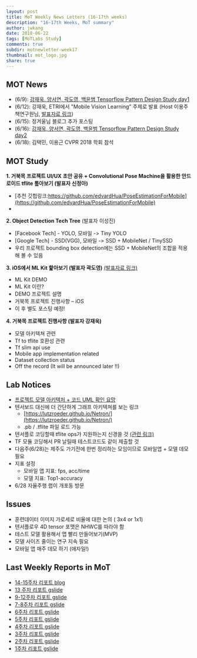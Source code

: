 ```yaml
---
layout: post
title: MoT Weekly News Letters (16-17th weeks)
description: "16-17th Weeks, MoT summary"
author: jwkang
date: 2018-06-22
tags: [MoTLabs Study]
comments: true
subdir: motnewletter-week17
thumbnail: mot_logo.jpg
share: true
---
```



## MOT News
- (6/9):  [강재욱, 양서연, 곽도영, 백윤범 Tensorflow Pattern Design Study day1](https://motlabs.github.io/2018-06-11/tfpattern-week2/)
- (6/12): 강재욱, ETRI에서 "Mobile Vision Learning" 주제로 발표 (Host 이용주 책연구원님, [발표자료 링크](https://goo.gl/4H3X1q))
- (6/15): 정겨울님 블로그 추가 포스팅 
- (6/16): [강재욱, 양서연, 곽도영, 백윤범 Tensorflow Pattern Design Study day2](https://motlabs.github.io/2018-06-19/tfpattern-week3/)
- (6/18): 김택민, 이용근 CVPR 2018 학회 참석



## MOT Study
**1. 거북목 프로젝트 UI/UX 초안 공유 + Convolutional Pose Machine을 활용한 안드로이드 tflite 톺아보기  (발표자 신정아)**
- [추천 깃헙링크:https://github.com/edvardHua/PoseEstimationForMobile](https://github.com/edvardHua/PoseEstimationForMobile)
- 

**2. Object Detection Tech Tree** (발표자 이성진)
- [Facebook Tech] - YOLO, 모바일 -> Tiny YOLO
- [Google Tech] - SSD(VGG), 모바일 -> SSD + MobileNet / TinySSD
- 우리 프로젝트 bounding box detection에는 SSD + MobileNet의 조합을 적용해 볼 수 있음
    

**3. iOS에서 ML Kit 핥아보기 (발표자 곽도영)** [(발표자료 링크)](https://goo.gl/2jms43)
- ML Kit DEMO
- ML Kit 이란?
- DEMO 프로젝트 설명
- 거북목 프로젝트 진행사항 – iOS
- 이 후 별도 포스팅 예정!

**4. 거북목 프로젝트 진행사항 (발표자 강재욱)**
- 모델 아키텍쳐 관련
- Tf to tflite 호환성 관련 
- Tf slim api use
- Mobile app implementation related
- Dataset collection status
- Off the record (It will be announced later !!)


## Lab Notices
- [프로젝트 모델 아키텍처 + 코드 UML 확인 요망](https://docs.google.com/document/d/1cOC9CZJv02WEz-v17FCQ-Up19kYP1ZtoadvpC_nLPPM/edit#heading=h.lv5patfw1lss)
- 텐서보드 대신에 더 간단하게 그래프 아키텍쳐를 보는 링크  
    - [https://lutzroeder.github.io/Netron/](https://lutzroeder.github.io/Netron/) 
    - .pb / .tflite 파일 로드 가능
- 텐서플로 코딩할때 tflite ops가 지원하는지 신경쓸 것 [(관련 링크)](https://goo.gl/EPqsXV)    
- TF 모듈 코딩해서 PR 날릴때 테스트코드도 같이 제출할 것
- 다음주(6/28)는 제주도 가기전에 한번 정리하는 모임이므로 모바일앱 + 모델 데모 필요
- 지표 설정
    - 모바일 앱 지표: fps, acc/time
    - 모델 지표: Top1-accuracy
- 6/28 자율주행 랩이 개포동 방문 


## Issues
- 훈련데이터 이미지 가로세로 비율에 대한 논의 ( 3x4 or 1x1)
- 텐서플로우 4D tensor 포맷은 NHWC를 따라야 함
- 테스트 모델 활용해서 앱 빨리 만들어보기(MVP)
- 모델 사이즈 줄이는 연구 지속 필요
- 모바일 앱 매주 데모 하기 (애자일!)


## Last Weekly Reports in MoT
- [14-15주차 리포트 blog](https://motlabs.github.io/2018-06-09/motnewletter-week15/)
- [13 주차 리포트 gslide]( https://goo.gl/SPKZUp )
- [9-12주차 리포트 gslide](https://goo.gl/SY6gHF)
- [7-8주차 리포트 gslide]( https://goo.gl/CYwZM2 )
- [6주차 리포트 gslide](https://goo.gl/GYPzzp)
- [5주차 리포트 gslide]( https://goo.gl/tBny5m )
- [4주차 리포트 gslide]( https://goo.gl/4JnQoc )
- [3주차 리포트 gslide]( https://goo.gl/JGSztP )
- [2주차 리포트 gslide]( https://goo.gl/T7o9tf )
- [1주차 리포트 gslide]( https://goo.gl/nNqMYg )
